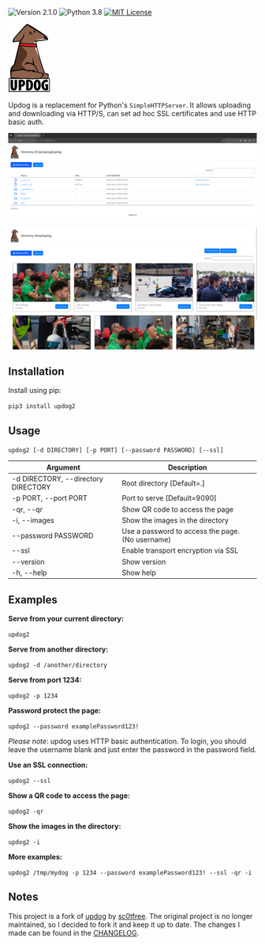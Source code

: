 ![Version 2.1.0](http://img.shields.io/badge/version-v2.1.0-green.svg)
![Python 3.8](http://img.shields.io/badge/python-3.10-blue.svg)
[![MIT License](http://img.shields.io/badge/license-MIT%20License-blue.svg)](https://github.com/OBoladeras/updog/blob/master/LICENSE)

<p>
  <img src="https://raw.githubusercontent.com/OBoladeras/updog2/main/updog2/static/images/updog.png" width=85px alt="updog"/>
</p>

Updog is a replacement for Python's `SimpleHTTPServer`. 
It allows uploading and downloading via HTTP/S, 
can set ad hoc SSL certificates and use HTTP basic auth.

<p align="center">
  <img src="https://raw.githubusercontent.com/OBoladeras/updog2/main/updog2/static/images/example.png" alt="Updog screenshot"/>
</p>
<p align="center">
  <img src="https://raw.githubusercontent.com/OBoladeras/updog2/main/updog2/static/images/example2.png" alt="Updog screenshot 2"/>
</p>



## Installation

Install using pip:

`pip3 install updog2`

## Usage

`updog2 [-d DIRECTORY] [-p PORT] [--password PASSWORD] [--ssl]`

| Argument                            | Description                                      |
|-------------------------------------|--------------------------------------------------| 
| -d DIRECTORY, --directory DIRECTORY | Root directory [Default=.]                       | 
| -p PORT, --port PORT                | Port to serve [Default=9090]                     |
| -qr, --qr                           | Show QR code to access the page                  |
| -i, --images                        | Show the images in the directory                 |
| --password PASSWORD                 | Use a password to access the page. (No username) |
| --ssl                               | Enable transport encryption via SSL              |
| --version                           | Show version                                     |
| -h, --help                          | Show help                                        |

## Examples

**Serve from your current directory:**

`updog2`

**Serve from another directory:**

`updog2 -d /another/directory`

**Serve from port 1234:**

`updog2 -p 1234`

**Password protect the page:**

`updog2 --password examplePassword123!`

*Please note*: updog uses HTTP basic authentication.
To login, you should leave the username blank and just
enter the password in the password field.

**Use an SSL connection:**

`updog2 --ssl`

**Show a QR code to access the page:**

`updog2 -qr`

**Show the images in the directory:**

`updog2 -i`

**More examples:**

`updog2 /tmp/mydog -p 1234 --password examplePassword123! --ssl -qr -i`


## Notes

This project is a fork of [updog](https://github.com/sc0tfree/updog) by [sc0tfree](https://github.com/sc0tfree).
The original project is no longer maintained, so I decided to fork it and keep it up to date.
The changes I made can be found in the [CHANGELOG](CHANGELOG.md).
